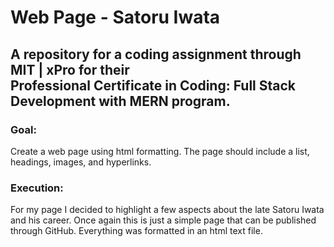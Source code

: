 # Web Page - Satoru Iwata
## A repository for a coding assignment through MIT | xPro for their <br> Professional Certificate in Coding: Full Stack Development with MERN program.

### Goal:
Create a web page using html formatting. The page should include a list, headings, images, and hyperlinks.

### Execution:
For my page I decided to highlight a few aspects about the late Satoru Iwata and his career. Once again this is just a simple page that can be published through GitHub. Everything was formatted in an html text file.
